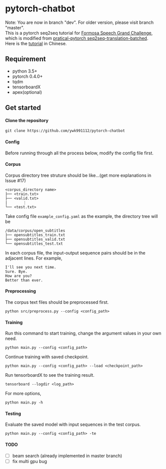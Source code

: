 # pytorch-chatbot
Note: You are now in branch "dev". For older version, please visit branch
"master".  
This is a pytorch seq2seq tutorial for [Formosa Speech Grand Challenge](https://fgc.stpi.narl.org.tw/activity/techai), which is modified from [pratical-pytorch seq2seq-translation-batched](https://github.com/spro/practical-pytorch/blob/master/seq2seq-translation/seq2seq-translation-batched.ipynb).  
Here is the [tutorial](https://fgc.stpi.narl.org.tw/activity/videoDetail/4b1141305df38a7c015e194f22f8015b) in Chinese.

## Requirement
* python 3.5+
* pytorch 0.4.0+
* tqdm
* tensorboardX
* apex(optional)

## Get started
#### Clone the repository
```
git clone https://github.com/ywk991112/pytorch-chatbot
```

#### Config
Before running through all the process below, modify the config file first.

#### Corpus
Corpus directory tree struture should be like...(get more explanations in Issue #17)
```
<corpus_directory name>
├── <train.txt>
├── <valid.txt>
|       ⋮
└── <test.txt>
```

Take config file `example_config.yaml` as the example, the directory tree will be
```
/data/corpus/open_subtitles
├── opensubtitles_train.txt
├── opensubtitles_valid.txt
└── opensubtitles_test.txt
```

In each corpus file, the input-output sequence pairs should be in the adjacent lines. For example, 
```
I'll see you next time.
Sure. Bye.
How are you?
Better than ever.
```

#### Preprocessing
The corpus text files should be preprocessed first.
```
python src/preprocess.py --config <config_path>
```

#### Training
Run this command to start training, change the argument values in your own need.
```
python main.py --config <config_path>
```
Continue training with saved checkpoint.
```
python main.py --config <config_path> --load <checkpoint_path>
```
Run tensorboardX to see the training result.
```
tensorboard --logdir <log_path>
```
For more options,
```
python main.py -h
```

#### Testing
Evaluate the saved model with input sequences in the test corpus.
```
python main.py --config <config_path> -te
```

#### TODO
- [ ] beam search (already implemented in master branch)
- [ ] fix multi gpu bug
